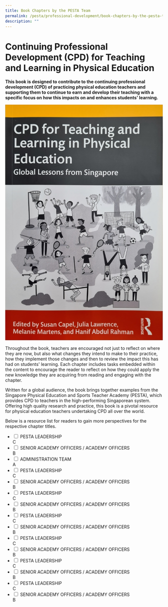 ```yaml
---
title: Book Chapters by the PESTA Team
permalink: /pesta/professional-development/book-chapters-by-the-pesta-team/
description: ""
---
```

Continuing Professional Development (CPD) for Teaching and Learning in Physical Education
=========================================================================================

**This book is designed to contribute to the continuing professional development (CPD) of practicing physical education teachers and supporting them to continue to earn and develop their teaching with a specific focus on how this impacts on and enhances students' learning.**


![CPD for Teaching and Learning Book Cover](/images/20220601_105525_resized.jpeg)

Throughout the book, teachers are encouraged not just to reflect on where they are now, but also what changes they intend to make to their practice, how they implement those changes and then to review the impact this has had on students' learning. Each chapter includes tasks embedded within the content to encourage the reader to reflect on how they could apply the new knowledge they are acquiring from reading and engaging with the chapter.

Written for a global audience, the book brings together examples from the Singapore Physical Education and Sports Teacher Academy (PESTA), which provides CPD to teachers in the high-performing Singaporean system. Offering high quality research and practice, this book is a pivotal resource for physical education teachers undertaking CPD all over the world.

Below is a resource list for readers to gain more perspectives for the respective chapter titles.

<ul class="jekyllcodex_accordion">
  <li>
    <input type="checkbox" id="accordion6">
    <label for="accordion6">PESTA LEADERSHIP</label>
    <div>
    C
    </div>
	</li>  
  <li>
    <input type="checkbox" id="accordion7">
    <label for="accordion7">SENIOR ACADEMY OFFICERS / ACADEMY OFFICERS</label>
    <div>
      B
    </div>
  </li>
  <li>
    <input type="checkbox" id="accordion8">
    <label for="accordion8">ADMINISTRATION TEAM</label>
    <div>
      A
    </div>
  </li>
	 <li>
    <input type="checkbox" id="accordion9">
    <label for="accordion9">PESTA LEADERSHIP</label>
    <div>
    C
    </div>
	</li>  
  <li>
    <input type="checkbox" id="accordion10">
    <label for="accordion10">SENIOR ACADEMY OFFICERS / ACADEMY OFFICERS</label>
    <div>
      B
    </div>
  </li>
	 <li>
    <input type="checkbox" id="accordion11">
    <label for="accordion11">PESTA LEADERSHIP</label>
    <div>
    C
    </div>
	</li>  
  <li>
    <input type="checkbox" id="accordion12">
    <label for="accordion12">SENIOR ACADEMY OFFICERS / ACADEMY OFFICERS</label>
    <div>
      B
    </div>
  </li>
	 <li>
    <input type="checkbox" id="accordion13">
    <label for="accordion13">PESTA LEADERSHIP</label>
    <div>
    C
    </div>
	</li>  
  <li>
    <input type="checkbox" id="accordion14">
    <label for="accordion14">SENIOR ACADEMY OFFICERS / ACADEMY OFFICERS</label>
    <div>
      B
    </div>
  </li>
	 <li>
    <input type="checkbox" id="accordion15">
    <label for="accordion15">PESTA LEADERSHIP</label>
    <div>
    C
    </div>
	</li>  
  <li>
    <input type="checkbox" id="accordion16">
    <label for="accordion16">SENIOR ACADEMY OFFICERS / ACADEMY OFFICERS</label>
    <div>
      B
    </div>
  </li>
	 <li>
    <input type="checkbox" id="accordion17">
    <label for="accordion17">PESTA LEADERSHIP</label>
    <div>
    C
    </div>
	</li>  
  <li>
    <input type="checkbox" id="accordion18">
    <label for="accordion18">SENIOR ACADEMY OFFICERS / ACADEMY OFFICERS</label>
    <div>
      B
    </div>
  </li>
	 <li>
    <input type="checkbox" id="accordion19">
    <label for="accordion19">PESTA LEADERSHIP</label>
    <div>
    C
    </div>
	</li>  
  <li>
    <input type="checkbox" id="accordion20">
    <label for="accordion20">SENIOR ACADEMY OFFICERS / ACADEMY OFFICERS</label>
    <div>
      B
    </div>
  </li>
</ul>